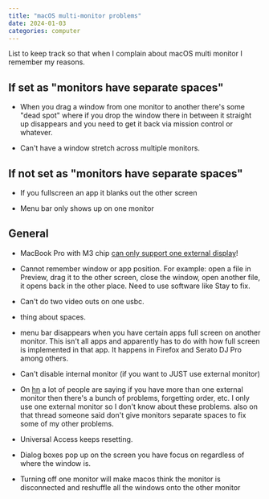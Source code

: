 ```yaml
---
title: "macOS multi-monitor problems"
date: 2024-01-03
categories: computer
---
```


List to keep track so that when I complain about macOS multi monitor I remember
my reasons.

## If set as "monitors have separate spaces"
- When you drag a window from one monitor to another there's some "dead spot"
where if you drop the window there in between it straight up disappears and
you need to get it back via mission control or whatever. 

- Can't have a window stretch across multiple monitors.

## If not set as "monitors have separate spaces"
- If you fullscreen an app it blanks out the other screen

- Menu bar only shows up on one monitor

## General

- MacBook Pro with M3 chip [can only support one external display](https://support.apple.com/en-us/HT213503)!  

- Cannot remember window or app position.  For example: open a file in 
Preview, drag it to the other screen, close the window, open another
file, it opens back in the other place.  Need to use software like
Stay to fix.

- Can't do two video outs on one usbc. 

- thing about spaces.

- menu bar disappears when you have certain apps full screen on another monitor.  This isn't all apps and apparently
has to do with how full screen is implemented in that app. It happens in Firefox and Serato DJ Pro among others.

- Can't disable internal monitor (if you want to JUST use external monitor)

- On [hn](https://news.ycombinator.com/item?id=31361974) a lot of people are saying if you have more than one external monitor then there's a bunch of problems, forgetting order, etc. I only use one external monitor so I don't know about these problems. also on that thread someone said don't give monitors separate spaces to fix some of my other problems.

- Universal Access keeps resetting.

- Dialog boxes pop up on the screen you have focus on regardless of where the window is.

- Turning off one monitor will make macos think the monitor is disconnected and reshuffle all the windows onto the other monitor
